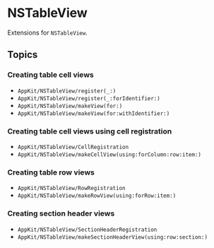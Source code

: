 # NSTableView

Extensions for `NSTableView`.

## Topics

### Creating table cell views

- ``AppKit/NSTableView/register(_:)``
- ``AppKit/NSTableView/register(_:forIdentifier:)``
- ``AppKit/NSTableView/makeView(for:)``
- ``AppKit/NSTableView/makeView(for:withIdentifier:)``

### Creating table cell views using cell registration

- ``AppKit/NSTableView/CellRegistration``
- ``AppKit/NSTableView/makeCellView(using:forColumn:row:item:)``

### Creating table row views

- ``AppKit/NSTableView/RowRegistration``
- ``AppKit/NSTableView/makeRowView(using:forRow:item:)``

### Creating section header views

- ``AppKit/NSTableView/SectionHeaderRegistration``
- ``AppKit/NSTableView/makeSectionHeaderView(using:row:section:)``
